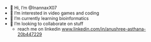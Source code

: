 - 👋 Hi, I’m @InannaxX07
- 👀 I’m interested in video games and coding
- 🌱 I’m currently learning bioinformatics
- 💞️ I’m looking to collaborate on stuff
  - reach me on linkedin www.linkedin.com/in/anushree-asthana-20b447229

<!---
InannaxX07/InannaxX07 is a ✨ special ✨ repository because its `README.md` (this file) appears on your GitHub profile.
You can click the Preview link to take a look at your changes.
--->

